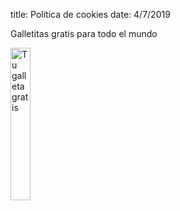 title: Política de cookies
date: 4/7/2019

Galletitas gratis para todo el mundo

<img style="width: 25%" alt="Tu galleta gratis" src="https://upload.wikimedia.org/wikipedia/commons/thumb/7/70/Cookie.png/602px-Cookie.png">
